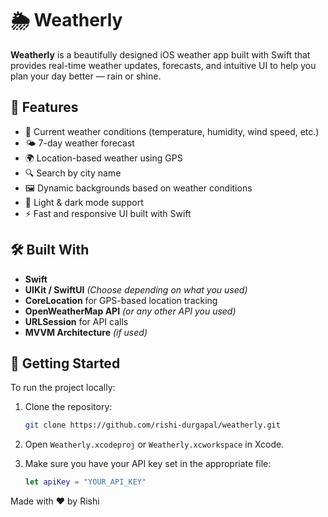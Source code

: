 # 🌦 Weatherly

**Weatherly** is a beautifully designed iOS weather app built with Swift that provides real-time weather updates, forecasts, and intuitive UI to help you plan your day better — rain or shine.

## 📱 Features

- 🧭 Current weather conditions (temperature, humidity, wind speed, etc.)
- 🌤 7-day weather forecast
- 🌍 Location-based weather using GPS
- 🔍 Search by city name
- 🖼 Dynamic backgrounds based on weather conditions
- 🌙 Light & dark mode support
- ⚡️ Fast and responsive UI built with Swift

## 🛠 Built With

- **Swift**
- **UIKit / SwiftUI** *(Choose depending on what you used)*
- **CoreLocation** for GPS-based location tracking
- **OpenWeatherMap API** *(or any other API you used)*
- **URLSession** for API calls
- **MVVM Architecture** *(if used)*

## 🚀 Getting Started

To run the project locally:

1. Clone the repository:
    ```bash
    git clone https://github.com/rishi-durgapal/weatherly.git
    ```

2. Open `Weatherly.xcodeproj` or `Weatherly.xcworkspace` in Xcode.

3. Make sure you have your API key set in the appropriate file:
    ```swift
    let apiKey = "YOUR_API_KEY"
    ```
    
Made with ❤️ by Rishi
